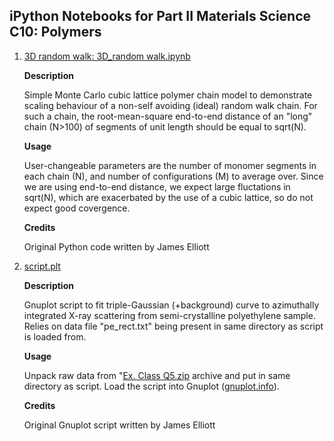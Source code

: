 ## iPython Notebooks for Part II Materials Science C10: Polymers

<ol>
<li>

[3D random walk: 3D_random walk.ipynb](https://colab.research.google.com/github/jae1001/PartII_C10/blob/main/3D%20random%20walk.ipynb)

**Description**

Simple Monte Carlo cubic lattice polymer chain model to demonstrate scaling behaviour
of a non-self avoiding (ideal) random walk chain. For such a chain, the root-mean-square
end-to-end distance of an "long" chain (N>100) of segments of unit length should be equal
to sqrt(N).

**Usage**

User-changeable parameters are the number of monomer segments in each chain (N), and
number of configurations (M) to average over. Since we are using end-to-end distance, we
expect large fluctations in sqrt(N), which are exacerbated by the use of a cubic lattice,
so do not expect good covergence.

**Credits**

Original Python code written by James Elliott
</li>


<li>

[script.plt](https://github.com/jae1001/PartII_C10/edit/main/script.plt)

**Description**

Gnuplot script to fit triple-Gaussian (+background) curve to azimuthally integrated X-ray
scattering from semi-crystalline polyethylene sample. Relies on data file "pe_rect.txt" being
present in same directory as script is loaded from.

**Usage**

Unpack raw data from "[Ex. Class Q5.zip]("https://github.com/jae1001/PartII_C10/blob/main/Ex.%20Class%20Q5.zip")
archive and put in same directory as script. Load the script into Gnuplot ([gnuplot.info](http://gnuplot.info/)).

**Credits**

Original Gnuplot script written by James Elliott
</li>
